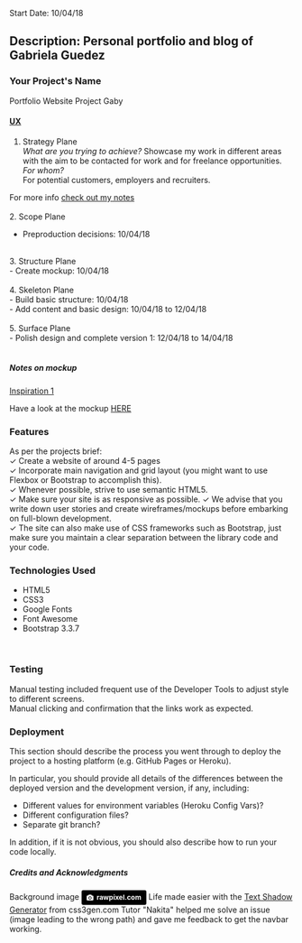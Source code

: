 Start Date: 10/04/18 <br>
## Description: Personal portfolio and blog of Gabriela Guedez 

### Your Project's Name
Portfolio Website Project Gaby

#### <u>UX</u>

1. Strategy Plane<br>
<em>What are you trying to achieve?</em>
Showcase my work in different areas with the aim to be contacted for work and for freelance opportunities.<br>
<em>For whom?</em><br>
For potential customers, employers and recruiters.<br>
<!--Couldn't get the link to an image to work below-->
For more info [check out my notes](/pre-production-information/strategy-plane-mvp.png)
<br>
<br>
2. Scope Plane<br>
- Preproduction decisions: 10/04/18<br>
</br> 
3. Structure Plane<br>
- Create mockup: 10/04/18<br>
</br>
4. Skeleton Plane<br>
- Build basic structure: 10/04/18<br>
- Add content and basic design: 10/04/18 to 12/04/18<br>
<br>
5. Surface Plane<br>
- Polish design and complete version 1: 12/04/18 to 14/04/18<br>
</br>

##### Notes on mockup

[Inspiration 1](https://blog.quiet.ly/community/how-to-create-a-writing-portfolio-for-freelancers/)

Have a look at the mockup [HERE](/pre-production-information/project-1.pdf)

### Features
As per the projects brief:</br>
✓ Create a website of around 4-5 pages</br>
✓ Incorporate main navigation and grid layout (you might want to use Flexbox or Bootstrap to accomplish this).</br>
✓ Whenever possible, strive to use semantic HTML5.</br>
✓ Make sure your site is as responsive as possible. 
✓ We advise that you write down user stories and create wireframes/mockups before embarking on full-blown development.</br>
✓ The site can also make use of CSS frameworks such as Bootstrap, just make sure you maintain a clear separation between the library code and your code.
</br>


### Technologies Used

- HTML5
- CSS3
- Google Fonts
- Font Awesome
- Bootstrap 3.3.7
</br>

### Testing

Manual testing included frequent use of the Developer Tools to adjust style to different screens.</br>
Manual clicking and confirmation that the links work as expected.</br>

### Deployment

This section should describe the process you went through to deploy the project to a hosting platform (e.g. GitHub Pages or Heroku).

In particular, you should provide all details of the differences between the deployed version and the development version, if any, including:
- Different values for environment variables (Heroku Config Vars)?
- Different configuration files?
- Separate git branch?

In addition, if it is not obvious, you should also describe how to run your code locally.


##### Credits and Acknowledgments
Background image 
<a style="background-color:black;color:white;text-decoration:none;padding:4px 6px;font-family:-apple-system, BlinkMacSystemFont, &quot;San Francisco&quot;, &quot;Helvetica Neue&quot;, Helvetica, Ubuntu, Roboto, Noto, &quot;Segoe UI&quot;, Arial, sans-serif;font-size:12px;font-weight:bold;line-height:1.2;display:inline-block;border-radius:3px;" href="https://unsplash.com/@rawpixel?utm_medium=referral&amp;utm_campaign=photographer-credit&amp;utm_content=creditBadge" target="_blank" rel="noopener noreferrer" title="Download free do whatever you want high-resolution photos from rawpixel.com"><span style="display:inline-block;padding:2px 3px;"><svg xmlns="http://www.w3.org/2000/svg" style="height:12px;width:auto;position:relative;vertical-align:middle;top:-1px;fill:white;" viewBox="0 0 32 32"><title>unsplash-logo</title><path d="M20.8 18.1c0 2.7-2.2 4.8-4.8 4.8s-4.8-2.1-4.8-4.8c0-2.7 2.2-4.8 4.8-4.8 2.7.1 4.8 2.2 4.8 4.8zm11.2-7.4v14.9c0 2.3-1.9 4.3-4.3 4.3h-23.4c-2.4 0-4.3-1.9-4.3-4.3v-15c0-2.3 1.9-4.3 4.3-4.3h3.7l.8-2.3c.4-1.1 1.7-2 2.9-2h8.6c1.2 0 2.5.9 2.9 2l.8 2.4h3.7c2.4 0 4.3 1.9 4.3 4.3zm-8.6 7.5c0-4.1-3.3-7.5-7.5-7.5-4.1 0-7.5 3.4-7.5 7.5s3.3 7.5 7.5 7.5c4.2-.1 7.5-3.4 7.5-7.5z"></path></svg></span><span style="display:inline-block;padding:2px 3px;">rawpixel.com</span></a>
Life made easier with the [Text Shadow Generator](https://css3gen.com/text-shadow/) from css3gen.com
Tutor "Nakita" helped me solve an issue (image leading to the wrong path) and gave me feedback to get the navbar working.